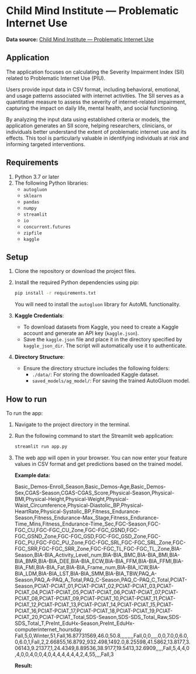# Child Mind Institute — Problematic Internet Use

**Data source:** [Child Mind Institute — Problematic Internet Use](https://www.kaggle.com/competitions/child-mind-institute-problematic-internet-use) 

## Application

The application focuses on calculating the Severity Impairment Index (SII) related to Problematic Internet Use (PIU).

Users provide input data in CSV format, including behavioral, emotional, and usage patterns associated with internet activities. The SII serves as a quantitative measure to assess the severity of internet-related impairment, capturing the impact on daily life, mental health, and social functioning. 

By analyzing the input data using established criteria or models, the application generates an SII score, helping researchers, clinicians, or individuals better understand the extent of problematic internet use and its effects. This tool is particularly valuable in identifying individuals at risk and informing targeted interventions.

## Requirements

1. Python 3.7 or later
2. The following Python libraries:
   - `autogluon`
   - `sklearn`
   - `pandas`
   - `numpy`
   - `streamlit`
   - `io`
   - `concurrent.futures`
   - `zipfile`
   - `kaggle`

## Setup

1. Clone the repository or download the project files.
2. Install the required Python dependencies using pip:
   ```bash
   pip install -r requirements.txt
   ```
   You will need to install the `autogluon` library for AutoML functionality.

3. **Kaggle Credentials**:
   - To download datasets from Kaggle, you need to create a Kaggle account and generate an API key (`kaggle.json`).
   - Save the `kaggle.json` file and place it in the directory specified by `kaggle_json_dir`. The script will automatically use it to authenticate.

4. **Directory Structure**:
   - Ensure the directory structure includes the following folders:
     - `./data/`: For storing the downloaded Kaggle dataset.
     - `saved_models/ag_model/`: For saving the trained AutoGluon model.

## How to run

To run the app:

1. Navigate to the project directory in the terminal.
2. Run the following command to start the Streamlit web application:
   ```bash
   streamlit run app.py
   ```
3. The web app will open in your browser. You can now enter your feature values in CSV format and get predictions based on the trained model.

   **Example data:**

   Basic_Demos-Enroll_Season,Basic_Demos-Age,Basic_Demos-Sex,CGAS-Season,CGAS-CGAS_Score,Physical-Season,Physical-BMI,Physical-Height,Physical-Weight,Physical-Waist_Circumference,Physical-Diastolic_BP,Physical-HeartRate,Physical-Systolic_BP,Fitness_Endurance-Season,Fitness_Endurance-Max_Stage,Fitness_Endurance-Time_Mins,Fitness_Endurance-Time_Sec,FGC-Season,FGC-FGC_CU,FGC-FGC_CU_Zone,FGC-FGC_GSND,FGC-FGC_GSND_Zone,FGC-FGC_GSD,FGC-FGC_GSD_Zone,FGC-FGC_PU,FGC-FGC_PU_Zone,FGC-FGC_SRL,FGC-FGC_SRL_Zone,FGC-FGC_SRR,FGC-FGC_SRR_Zone,FGC-FGC_TL,FGC-FGC_TL_Zone,BIA-Season,BIA-BIA_Activity_Level_num,BIA-BIA_BMC,BIA-BIA_BMI,BIA-BIA_BMR,BIA-BIA_DEE,BIA-BIA_ECW,BIA-BIA_FFM,BIA-BIA_FFMI,BIA-BIA_FMI,BIA-BIA_Fat,BIA-BIA_Frame_num,BIA-BIA_ICW,BIA-BIA_LDM,BIA-BIA_LST,BIA-BIA_SMM,BIA-BIA_TBW,PAQ_A-Season,PAQ_A-PAQ_A_Total,PAQ_C-Season,PAQ_C-PAQ_C_Total,PCIAT-Season,PCIAT-PCIAT_01,PCIAT-PCIAT_02,PCIAT-PCIAT_03,PCIAT-PCIAT_04,PCIAT-PCIAT_05,PCIAT-PCIAT_06,PCIAT-PCIAT_07,PCIAT-PCIAT_08,PCIAT-PCIAT_09,PCIAT-PCIAT_10,PCIAT-PCIAT_11,PCIAT-PCIAT_12,PCIAT-PCIAT_13,PCIAT-PCIAT_14,PCIAT-PCIAT_15,PCIAT-PCIAT_16,PCIAT-PCIAT_17,PCIAT-PCIAT_18,PCIAT-PCIAT_19,PCIAT-PCIAT_20,PCIAT-PCIAT_Total,SDS-Season,SDS-SDS_Total_Raw,SDS-SDS_Total_T,PreInt_EduHx-Season,PreInt_EduHx-computerinternet_hoursday
   Fall,5,0,Winter,51,Fall,16.87731569,46.0,50.8,,,,,,,,,Fall,0,0,,,,,0,0,7.0,0,6.0,0,6.0,1,Fall,2,2.66855,16.8792,932.498,1492.0,8.25598,41.5862,13.8177,3.06143,9.21377,1,24.4349,8.89536,38.9177,19.5413,32.6909,,,,,Fall,5,4,4,0,4,0,0,4,0,0,4,0,4,4,4,4,4,4,2,4,55,,,,Fall,3

   **Result:** 